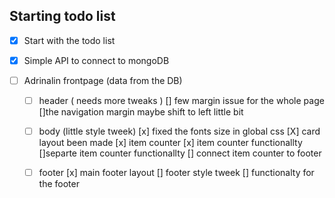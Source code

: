 ## Starting todo list

- [x] Start with the todo list
- [x] Simple API to connect to mongoDB
- [ ] Adrinalin frontpage (data from the DB)

  - [ ] header ( needs more tweaks )
        [] few margin issue for the whole page
        []the navigation margin maybe shift to left little bit

  - [ ] body (little style tweek)
        [x] fixed the fonts size in global css
        [X] card layout been made
        [x] item counter
        [x] item counter functionallty
        []separte item counter functionallty
        [] connect item counter to footer
  - [ ] footer
        [x] main footer layout
        [] footer style tweek
        [] functionalty for the footer
